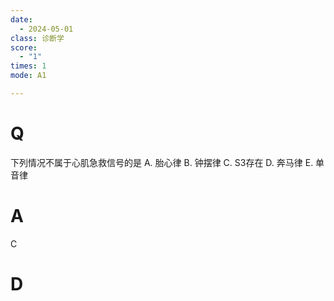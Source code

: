 ```yaml
---
date:
  - 2024-05-01
class: 诊断学
score:
  - "1"
times: 1
mode: A1

---
```



# Q
下列情况不属于心肌急救信号的是
A. 胎心律 
B. 钟摆律
C. S3存在 
D. 奔马律
E. 单音律 

# A

C



# D
